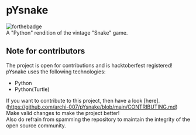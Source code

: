 # pYsnake
![forthebadge](https://forthebadge.com/images/badges/made-with-python.svg)<br>
A "Python" rendition of the vintage "Snake" game.

## Note for contributors
The project is open for contributions and is hacktoberfest registered!
pYsnake uses the following technologies:

+ Python
+ Python(Turtle)

If you want to contribute to this project, then have a look [here].(https://github.com/archi-007/pYsnake/blob/main/CONTRIBUTING.md)<br>
Make valid changes to make the project better!<br> Also do refrain from spamming the repository to maintain the integrity of the open source community.
